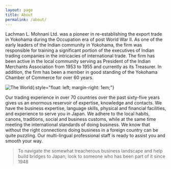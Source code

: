 ```yaml
---
layout: page
title: About
permalink: /about/
---
```


Lachman L. Mohnani Ltd. was a pioneer in re-establishing the export
trade in Yokohama during the Occupation era of post World War II. As
one of the early leaders of the Indian community in Yokohama, the firm
was responsible for training a significant portion of the executives
of Indian trading companies in the intricacies of international
trade. The firm has been active in the local community serving as
President of the Indian Merchants Association from 1953 to 1955 and
currently as its Treasurer. In addition, the firm has been a member in
good standing of the Yokohama Chamber of Commerce for over 60 years.

![The World](../img/world.gif "The World"){:style="float: left; margin-right: 1em;"}

Our trading experience in over 70 countries over the past sixty-five
years gives us an enormous reservoir of expertise, knowledge and
contacts. We have the business expertise, language skills, physical
and financial facilities, and experience to serve you in Japan.
We adhere to the local habits, canons, traditions, social and business
customs, while at the same time meeting the international standards of
doing business. We know that without the right connections doing
business in a foreign country can be quite puzzling. Our multi-lingual
professional staff is ready to assist you and smooth your way.

> To navigate the somewhat treacherous business landscape and help build bridges to Japan; look to someone who has been part of it since 1948
